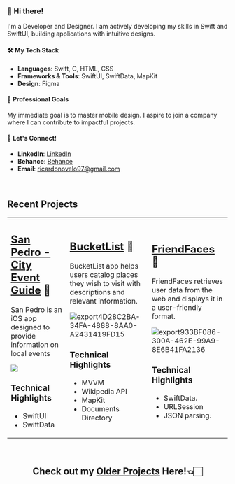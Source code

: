 ### 👋 Hi there!

I'm a Developer and Designer. I am actively developing my skills in Swift and SwiftUI, building applications with intuitive designs.

#### 🛠️ My Tech Stack
- **Languages**: Swift, C, HTML, CSS
- **Frameworks & Tools**: SwiftUI, SwiftData, MapKit
- **Design**: Figma

#### 🎯 Professional Goals
My immediate goal is to master mobile design. I aspire to join a company where I can contribute to impactful projects.

#### 🤝 Let's Connect!
- **LinkedIn**: [LinkedIn](https://www.linkedin.com/in/ricardo-nlo/)
- **Behance**: [Behance](https://www.behance.net/ricardolopezn/projects)
- **Email**: ricardonovelo97@gmail.com

<br>

## Recent Projects

<table>

<tr>
<td>

<h2><a href="https://github.com/ricardonovelot/SanPedroEventGuide">San Pedro - City Event Guide</a> 🔗</h2>  

San Pedro is an iOS app designed to provide information on local events

<img src="https://github.com/ricardonovelot/EventosSanPedro/assets/84286086/f582f6ef-5b37-4587-81c0-c827469adf5a">

### Technical Highlights

- SwiftUI
- SwiftData

</td>
  
<td>
  
<h2><a href="https://github.com/ricardonovelot/BucketList">BucketList</a> 🔗</h2>  

BucketList app helps users catalog places they wish to visit with descriptions and relevant information.

![export4D28C2BA-34FA-4888-8AA0-A2431419FD15](https://github.com/ricardonovelot/Projects/assets/84286086/bd65c0aa-914a-491a-a00a-972ebadb5620)

### Technical Highlights

- MVVM
- Wikipedia API
- MapKit
- Documents Directory

</td>

<td>

<h2><a href="https://github.com/ricardonovelot/FriendFacet">FriendFaces</a> 🔗</h2>  

FriendFaces retrieves user data from the web and displays it in a user-friendly format.

![export933BF086-300A-462E-99A9-8E6B41FA2136](https://github.com/ricardonovelot/FriendFaces/assets/84286086/f37784ef-9b1b-4041-acd3-60b0e5da563a)

### Technical Highlights

- SwiftData.
- URLSession
- JSON parsing.

</td>
  
  
</tr>


</table>


<br>
<h2 align="center">Check out my <a href="https://github.com/ricardonovelot/Projects">Older Projects</a> Here!👈🏻</h2>
<br>


